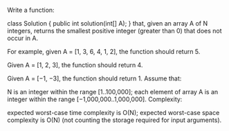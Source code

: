 Write a function:

class Solution { public int solution(int[] A); }
that, given an array A of N integers, returns the smallest positive integer (greater than 0) that does not occur in A.

For example, given A = [1, 3, 6, 4, 1, 2], the function should return 5.

Given A = [1, 2, 3], the function should return 4.

Given A = [−1, −3], the function should return 1.
Assume that:

N is an integer within the range [1..100,000]; each element of array A is an integer within the range [−1,000,000..1,000,000]. Complexity:

expected worst-case time complexity is O(N); expected worst-case space complexity is O(N) (not counting the storage required for input arguments).
